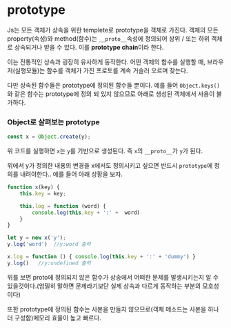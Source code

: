 # prototype

Js는 모든 객체가 상속을 위한 templete로 prototype을 객체로 가진다. 객체의 모든 property(속성)와 method(함수)는 `__proto__`속성에 정의되어 상위 / 또는 하위 객체로 상속되거나 받을 수 있다. 이를 **prototype chain**이라 한다.

이는 전통적인 상속과 굉장히 유사하게 동작한다. 어떤 객체의 함수를 실행할 때, 브라우저(실행모듈)는 함수를 객체가 가진 프로토를 계속 거슬러 오르며 찾는다.

다만 상속된 함수들은 prototype에 정의된 함수들 뿐이다. 예를 들어 `Object.keys()`와 같은 함수는 prototype에 정의 되 있지 않으므로 아래로 생성된 객체에서 사용이 불가하다.

### Object로 살펴보는 prototype
```javascript
const x = Object.create(y);
```

위 코드를 실행하면 `x`는 `y`를 기반으로 생성된다. 즉 `x`의 `__proto__`가 `y`가 된다. 

위에서 y가 정의한 내용의 변경을 x에서도 정의시키고 싶으면 반드시 `prototype`에 정의를 내려야한다.. 예를 들어 아래 상황을 보자.

```javascript
function x(key) {
    this.key = key;

    this.log = function (word) {
        console.log(this.key + ':' +  word)
    }
}

let y = new x('y');
y.log('word')  //y:word 출력

x.log = function () { console.log(this.key + ':' + 'dummy') }
y.log()   //y:undefined 출력
```

위를 보면 proto에 정의되지 않은 함수가 상송에서 어떠한 문제를 발생시키는지 알 수 있을것이다.(엄밀히 말하면 문제라기보단 실제 상속과 다르게 동작하는 부분의 모호성이다)

또한 prototype에 정의된 함수는 사본을 만들지 않으므로(객체 메소드는 사본을 하나 더 구성함)메모리 효율이 높고 빠르다.
